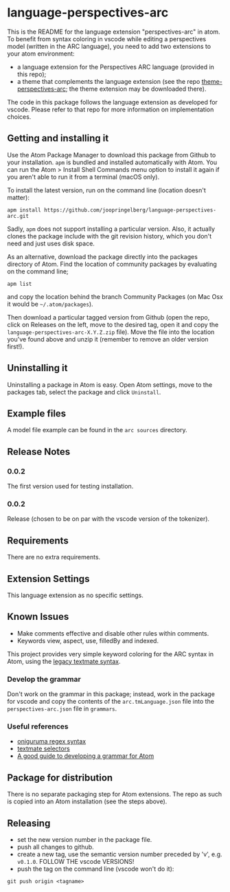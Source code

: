 # language-perspectives-arc

This is the README for the language extension "perspectives-arc" in atom. To benefit from syntax coloring in vscode while editing a perspectives model (written in the ARC language), you need to add two extensions to your atom environment:

* a language extension for the Perspectives ARC language (provided in this repo);
* a theme that complements the language extension (see the repo [theme-perspectives-arc](https://github.com/joopringelberg/theme-perspectives-arc.git); the theme extension may be downloaded there).

The code in this package follows the language extension as developed for vscode. Please refer to that repo for more information on implementation choices.

## Getting and installing it
Use the Atom Package Manager to download this package from Github to your installation. `apm` is bundled and installed automatically with Atom. You can run the Atom > Install Shell Commands menu option to install it again if you aren't able to run it from a terminal (macOS only).

To install the latest version, run on the command line (location doesn't matter):

```
apm install https://github.com/joopringelberg/language-perspectives-arc.git
```

Sadly, `apm` does not support installing a particular version. Also, it actually clones the package include with the git revision history, which you don't need and just uses disk space.

As an alternative, download the package directly into the packages directory of Atom. Find the location of community packages by evaluating on the command line;

```
apm list
```
and copy the location behind the branch Community Packages (on Mac Osx it would be `~/.atom/packages`).

Then download a particular tagged version from Github (open the repo, click on Releases on the left, move to the desired tag, open it and copy the `language-perspectives-arc-X.Y.Z.zip` file). Move the file into the location you've found above and unzip it (remember to remove an older version first!).


## Uninstalling it
Uninstalling a package in Atom is easy. Open Atom settings, move to the packages tab, select the package and click `Uninstall`.


## Example files
A model file example can be found in the `arc sources` directory.

## Release Notes

### 0.0.2
The first version used for testing installation.

### 0.0.2
Release (chosen to be on par with the vscode version of the tokenizer).


## Requirements

There are no extra requirements.

## Extension Settings

This language extension as no specific settings.

## Known Issues

* Make comments effective and disable other rules within comments.
* Keywords view, aspect, use, filledBy and indexed.



This project provides very simple keyword coloring for the ARC syntax in Atom, using the [legacy textmate syntax](https://flight-manual.atom.io/hacking-atom/sections/creating-a-legacy-textmate-grammar/).

### Develop the grammar
Don't work on the grammar in this package; instead, work in the package for vscode and copy the contents of the `arc.tmLanguage.json` file into the `perspectives-arc.json` file in `grammars`.

### Useful references
* [oniguruma regex syntax](https://github.com/kkos/oniguruma/blob/master/doc/RE)
* [textmate selectors](https://macromates.com/manual/en/language_grammars)
* [A good guide to developing a grammar for Atom](https://gist.github.com/Aerijo/b8c82d647db783187804e86fa0a604a1#a-guide-to-writing-a-language-grammar-in-atom)

## Package for distribution
There is no separate packaging step for Atom extensions. The repo as such is copied into an Atom installation (see the steps above).

## Releasing
* set the new version number in the package file.
* push all changes to github.
* create a new tag, use the semantic version number preceded by 'v', e.g. `v0.1.0`. FOLLOW THE vscode VERSIONS!
* push the tag on the command line (vscode won't do it):

```
git push origin <tagname>
```
